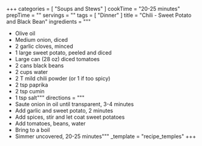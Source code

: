 +++
categories = [ "Soups and Stews" ]
cookTime = "20-25 minutes"
prepTime = ""
servings = ""
tags = [ "Dinner" ]
title = "Chili - Sweet Potato and Black Bean"
ingredients = """
* Olive oil
* Medium onion, diced
* 2 garlic cloves, minced
* 1 large sweet potato, peeled and diced
* Large can (28 oz) diced tomatoes
* 2 cans black beans
* 2 cups water
* 2 T mild chili powder (or 1 if too spicy)
* 2 tsp paprika
* 2 tsp cumin
* 1 tsp salt"""
directions = """
* Saute onion in oil until transparent, 3-4 minutes
* Add garlic and sweet potato, 2 minutes
* Add spices, stir and let coat sweet potatoes
* Add tomatoes, beans, water
* Bring to a boil
* Simmer uncovered, 20-25 minutes"""
_template = "recipe_temples"
+++

